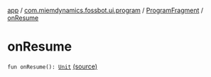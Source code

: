 [app](../../index.md) / [com.miemdynamics.fossbot.ui.program](../index.md) / [ProgramFragment](index.md) / [onResume](./on-resume.md)

# onResume

`fun onResume(): `[`Unit`](https://kotlinlang.org/api/latest/jvm/stdlib/kotlin/-unit/index.html) [(source)](https://github.com/binyot/fossbot/tree/master/app/src/main/java/com/miemdynamics/fossbot/ui/program/ProgramFragment.kt#L143)
